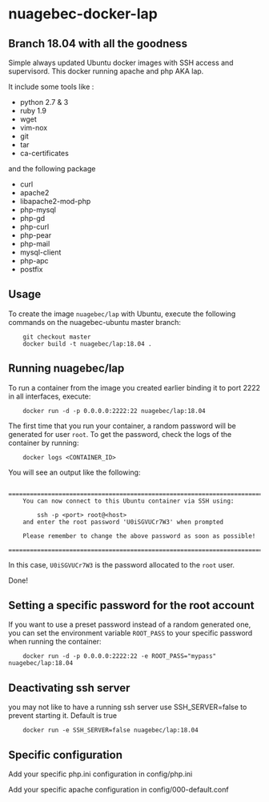 # nuagebec-docker-lap

## Branch 18.04 with all the goodness

Simple always updated Ubuntu docker images with SSH access and supervisord. This docker running apache and php AKA lap.

It include some tools like :

- python 2.7 & 3
- ruby 1.9
- wget
- vim-nox
- git
- tar
- ca-certificates


and the following package

- curl
- apache2
- libapache2-mod-php
- php-mysql
- php-gd
- php-curl
- php-pear
- php-mail
- mysql-client
- php-apc
- postfix

Usage
-----

To create the image `nuagebec/lap` with Ubuntu,
execute the following commands on the nuagebec-ubuntu master branch:

        git checkout master
        docker build -t nuagebec/lap:18.04 .

Running nuagebec/lap
--------------------

To run a container from the image you created earlier binding it to port 2222 in
all interfaces, execute:

        docker run -d -p 0.0.0.0:2222:22 nuagebec/lap:18.04

The first time that you run your container, a random password will be generated
for user `root`. To get the password, check the logs of the container by running:

        docker logs <CONTAINER_ID>

You will see an output like the following:

        ========================================================================
        You can now connect to this Ubuntu container via SSH using:

            ssh -p <port> root@<host>
        and enter the root password 'U0iSGVUCr7W3' when prompted

        Please remember to change the above password as soon as possible!
        ========================================================================

In this case, `U0iSGVUCr7W3` is the password allocated to the `root` user.

Done!

Setting a specific password for the root account
------------------------------------------------

If you want to use a preset password instead of a random generated one, you can
set the environment variable `ROOT_PASS` to your specific password when running the container:

        docker run -d -p 0.0.0.0:2222:22 -e ROOT_PASS="mypass" nuagebec/lap:18.04


Deactivating ssh server
-----------------------

you may not like to have a running ssh server use SSH_SERVER=false to prevent starting it. Default is true


        docker run -e SSH_SERVER=false nuagebec/lap:18.04


Specific configuration
----------------------


Add your specific php.ini configuration in config/php.ini

Add your specific apache configuration in config/000-default.conf

